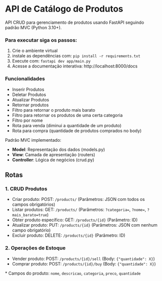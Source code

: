 # API de Catálogo de Produtos

API CRUD para gerenciamento de produtos usando FastAPI seguindo padrão MVC (Python 3.10+).

### Para executar siga os passos:
1. Crie o ambiente virtual
2. instale as dependências com: `pip install -r requirements.txt`
3. Execute com: `fastapi dev app/main.py`
4. Acesse a documentação interativa: http://localhost:8000/docs

### Funcionalidades
- Inserir Produtos
- Deletar Produtos
- Atualizar Produtos
- Retornar produtos
- Filtro para retornar o produto mais barato
- Filtro para retornar os produtos de uma certa categoria
- Filtro por nome
- Rota para venda (diminui a quantidade de um produto)
- Rota para compra (quantidade de produtos comprados no body)

Padrão MVC implementado:
- **Model**: Representação dos dados (models.py)
- **View**: Camada de apresentação (routers)
- **Controller**: Lógica de negócios (crud.py)

## Rotas

### 1. CRUD Produtos
- Criar produto: POST: `/products/` (Parâmetros: JSON com todos os campos obrigatórios)
- Listar produtos: GET: `/products/` (Parâmetros: `?categoria=`, `?nome=`, `?mais_barato=true`)
- Obter produto específico: GET: `/products/{id}` (Parâmetro: ID)
- Atualizar produto: PUT: `/products/{id}` (Parâmetros: JSON com nenhum campo obrigatório)
- Excluir produto: DELETE: `/products/{id}` (Parâmetro: ID)

### 2. Operações de Estoque
- Vender produto: POST: `/products/{id}/sell` (Body: `{"quantidade": X}`)
- Comprar produto: POST: `/products/{id}/buy` (Body: `{"quantidade": X}`)

\* Campos do produto: `nome`, `descricao`, `categoria`, `preco`, `quantidade`
